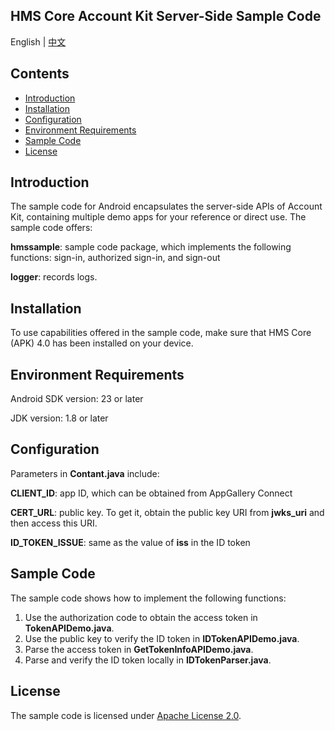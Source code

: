 ## **HMS Core Account Kit Server-Side Sample Code**

English | [中文](README_ZH.md)


## **Contents**

 * [Introduction](#Introduction)
 * [Installation](#Installation)
 * [Configuration](#Configuration)
 * [Environment Requirements](#Environment-Requirements)
 * [Sample Code](#Sample-Code)
 * [License](#License)


## **Introduction**
The sample code for Android encapsulates the server-side APIs of Account Kit, containing multiple demo apps for your reference or direct use. The sample code offers:

**hmssample**: sample code package, which implements the following functions: sign-in, authorized sign-in, and sign-out

**logger**: records logs.

## **Installation**
To use capabilities offered in the sample code, make sure that HMS Core (APK) 4.0 has been installed on your device.
## **Environment Requirements**
Android SDK version: 23 or later

JDK version: 1.8 or later

## **Configuration**
Parameters in **Contant.java** include:

**CLIENT_ID**: app ID, which can be obtained from AppGallery Connect

**CERT_URL**: public key. To get it, obtain the public key URI from **jwks_uri** and then access this URI.

**ID_TOKEN_ISSUE**: same as the value of **iss** in the ID token

## **Sample Code**
The sample code shows how to implement the following functions:

1. Use the authorization code to obtain the access token in **TokenAPIDemo.java**.
2. Use the public key to verify the ID token in **IDTokenAPIDemo.java**.
3. Parse the access token in **GetTokenInfoAPIDemo.java**.
4. Parse and verify the ID token locally in **IDTokenParser.java**.

##  **License**
The sample code is licensed under [Apache License 2.0](http://www.apache.org/licenses/LICENSE-2.0).
